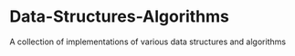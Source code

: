 # Data-Structures-Algorithms
A collection of implementations of various data structures and algorithms 
